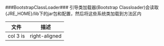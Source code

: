 ###BootstrapClassLoader###
引导类加载器(Bootstrap Classloader)会读取{JRE_HOME}/lib下的jar包和配置，然后将这些系统类加载到方法区内

| 文件        | 描述           |
| :-------------: |:-------------:|
| col 3 is      | right-aligned |

